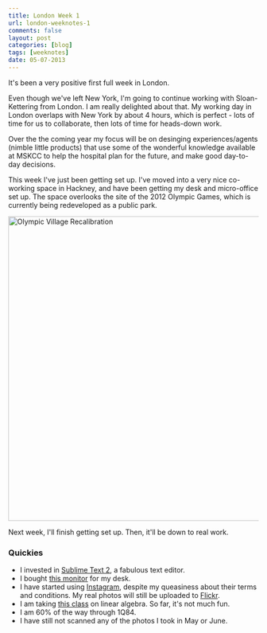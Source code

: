 ```yaml
---
title: London Week 1
url: london-weeknotes-1
comments: false
layout: post
categories: [blog]
tags: [weeknotes]
date: 05-07-2013
---
```

It's been a very positive first full week in London. 

Even though we've left New York, I'm going to continue working with Sloan-Kettering from London. I am really delighted about that. My working day in London overlaps with New York by about 4 hours, which is perfect - lots of time for us to collaborate, then lots of time for heads-down work. 

Over the the coming year my focus will be on desinging experiences/agents (nimble little products) that use some of the wonderful knowledge available at MSKCC to help the hospital plan for the future, and make good day-to-day decisions.

This week I've just been getting set up. I've moved into a very nice co-working space in Hackney, and have been getting my desk and micro-office set up. The space overlooks the site of the 2012 Olympic Games, which is currently being redeveloped as a public park.

<img src="http://farm4.staticflickr.com/3766/9212353117_ecd0ce2357_o.jpg" width="612" height="612" alt="Olympic Village Recalibration" class="photo">

Next week, I'll finish getting set up. Then, it'll be down to real work.

### Quickies
* I invested in [Sublime Text 2](http://www.sublimetext.com/2), a fabulous text editor. 
* I bought [this monitor](http://www.amazon.co.uk/gp/product/B005QVZ79C/ref=oh_details_o00_s00_i02?ie=UTF8&psc=1) for my desk.
* I have started using [Instagram](http://instagram.com/paulmayorg/), despite my queasiness about their terms and conditions. My real photos will still be uploaded to [Flickr](http://www.flickr.com/photos/paulmmay/). 
* I am taking [this class](https://class.coursera.org/matrix-001/) on linear algebra. So far, it's not much fun.  
* I am 60% of the way through 1Q84.
* I have still not scanned any of the photos I took in May or June.